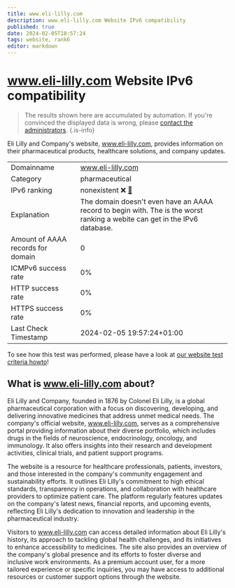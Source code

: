 ```yaml
---
title: www.eli-lilly.com
description: www.eli-lilly.com Website IPv6 compatibility
published: true
date: 2024-02-05T18:57:24
tags: website, rank6
editor: markdown
---
```


# www.eli-lilly.com Website IPv6 compatibility

> The results shown here are accumulated by automation. If you're convinced the displayed data is wrong, please [contact the administrators](/howto/chat). 
{.is-info}

Eli Lilly and Company's website, www.eli-lilly.com, provides information on their pharmaceutical products, healthcare solutions, and company updates.


|   |   |
| - | - |
| Domainname | www.eli-lilly.com
| Category | pharmaceutical |
| IPv6 ranking | nonexistent :x: [🔗](/howto/ranking) |
| Explanation | The domain doesn't even have an AAAA record to begin with. The is the worst ranking a webite can get in the IPv6 database. |
| Amount of AAAA records for domain | 0 |
| ICMPv6 success rate | 0%|
| HTTP success rate | 0% |
| HTTPS success rate | 0% |
| Last Check Timestamp | 2024-02-05 19:57:24+01:00 |

To see how this test was performed, please have a look at [our website test criteria howto](/howto/testcriteria/website)!


## What is www.eli-lilly.com about?
Eli Lilly and Company, founded in 1876 by Colonel Eli Lilly, is a global pharmaceutical corporation with a focus on discovering, developing, and delivering innovative medicines that address unmet medical needs. The company's official website, www.eli-lilly.com, serves as a comprehensive portal providing information about their diverse portfolio, which includes drugs in the fields of neuroscience, endocrinology, oncology, and immunology. It also offers insights into their research and development activities, clinical trials, and patient support programs.

The website is a resource for healthcare professionals, patients, investors, and those interested in the company's community engagement and sustainability efforts. It outlines Eli Lilly's commitment to high ethical standards, transparency in operations, and collaboration with healthcare providers to optimize patient care. The platform regularly features updates on the company's latest news, financial reports, and upcoming events, reflecting Eli Lilly's dedication to innovation and leadership in the pharmaceutical industry.

Visitors to www.eli-lilly.com can access detailed information about Eli Lilly's history, its approach to tackling global health challenges, and its initiatives to enhance accessibility to medicines. The site also provides an overview of the company's global presence and its efforts to foster diverse and inclusive work environments. As a premium account user, for a more tailored experience or specific inquiries, you may have access to additional resources or customer support options through the website.


